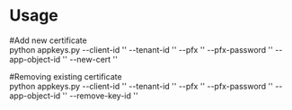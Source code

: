 # Usage  

#Add new certificate  
python appkeys.py --client-id '' --tenant-id '' --pfx '' --pfx-password '' --app-object-id '' --new-cert ''  


#Removing existing certificate  
python appkeys.py --client-id '' --tenant-id '' --pfx '' --pfx-password '' --app-object-id '' --remove-key-id ''  

